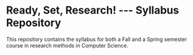 # Ready, Set, Research! --- Syllabus Repository

This repository contains the syllabus for both a Fall and a Spring semester
course in research methods in Computer Science.
